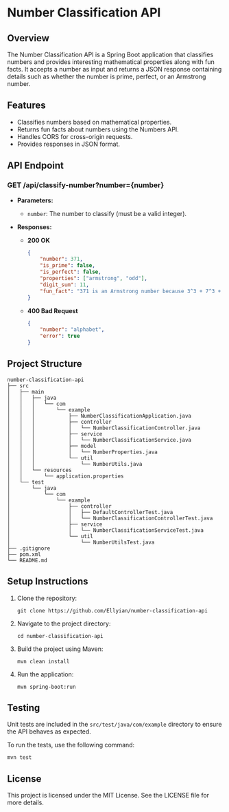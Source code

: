 # Number Classification API

## Overview
The Number Classification API is a Spring Boot application that classifies numbers and provides interesting mathematical properties along with fun facts. It accepts a number as input and returns a JSON response containing details such as whether the number is prime, perfect, or an Armstrong number.

## Features
- Classifies numbers based on mathematical properties.
- Returns fun facts about numbers using the Numbers API.
- Handles CORS for cross-origin requests.
- Provides responses in JSON format.

## API Endpoint
### GET /api/classify-number?number={number}
- **Parameters:**
  - `number`: The number to classify (must be a valid integer).
  
- **Responses:**
  - **200 OK**
    ```json
    {
        "number": 371,
        "is_prime": false,
        "is_perfect": false,
        "properties": ["armstrong", "odd"],
        "digit_sum": 11,
        "fun_fact": "371 is an Armstrong number because 3^3 + 7^3 + 1^3 = 371"
    }
    ```
  - **400 Bad Request**
    ```json
    {
        "number": "alphabet",
        "error": true
    }
    ```

## Project Structure
```
number-classification-api
├── src
│   ├── main
│   │   ├── java
│   │   │   └── com
│   │   │       └── example
│   │   │           ├── NumberClassificationApplication.java
│   │   │           ├── controller
│   │   │           │   └── NumberClassificationController.java
│   │   │           ├── service
│   │   │           │   └── NumberClassificationService.java
│   │   │           ├── model
│   │   │           │   └── NumberProperties.java
│   │   │           └── util
│   │   │               └── NumberUtils.java
│   │   └── resources
│   │       └── application.properties
│   └── test
│       └── java
│           └── com
│               └── example
│                   ├── controller
│                   │   ├── DefaultControllerTest.java
│                   │   └── NumberClassificationControllerTest.java
│                   ├── service
│                   │   └── NumberClassificationServiceTest.java
│                   └── util
│                       └── NumberUtilsTest.java
├── .gitignore
├── pom.xml
└── README.md
```

## Setup Instructions
1. Clone the repository:
   ```
   git clone https://github.com/Ellyian/number-classification-api
   ```
2. Navigate to the project directory:
   ```
   cd number-classification-api
   ```
3. Build the project using Maven:
   ```
   mvn clean install
   ```
4. Run the application:
   ```
   mvn spring-boot:run
   ```

## Testing
Unit tests are included in the `src/test/java/com/example` directory to ensure the API behaves as expected.

To run the tests, use the following command:
```
mvn test
```

## License
This project is licensed under the MIT License. See the LICENSE file for more details.
